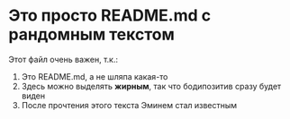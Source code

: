 # Это просто README.md с рандомным текстом

Этот файл очень важен, т.к.:
1. Это README.md, а не шляпа какая-то
2. Здесь можно выделять **жирным**, так что бодипозитив сразу будет виден
3. После прочтения этого текста Эминем стал известным